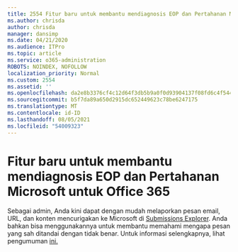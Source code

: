 ```yaml
---
title: 2554 Fitur baru untuk membantu mendiagnosis EOP dan Pertahanan Microsoft untuk Office 365
ms.author: chrisda
author: chrisda
manager: dansimp
ms.date: 04/21/2020
ms.audience: ITPro
ms.topic: article
ms.service: o365-administration
ROBOTS: NOINDEX, NOFOLLOW
localization_priority: Normal
ms.custom: 2554
ms.assetid: ''
ms.openlocfilehash: da2e8b3376cf4c12d64f3db5b9a0f0d93904137f08fd6c4f54468954cec3ceda
ms.sourcegitcommit: b5f7da89a650d2915dc652449623c78be6247175
ms.translationtype: MT
ms.contentlocale: id-ID
ms.lasthandoff: 08/05/2021
ms.locfileid: "54009323"
---
```

# <a name="new-feature-to-help-diagnose-eop-and-microsoft-defender-for-office-365"></a>Fitur baru untuk membantu mendiagnosis EOP dan Pertahanan Microsoft untuk Office 365

Sebagai admin, Anda kini dapat dengan mudah melaporkan pesan email, URL, dan konten mencurigakan ke Microsoft di [Submissions Explorer](https://protection.office.com/reportsubmission). Anda bahkan bisa menggunakannya untuk membantu memahami mengapa pesan yang sah ditandai dengan tidak benar. Untuk informasi selengkapnya, lihat pengumuman [ini.](https://techcommunity.microsoft.com/t5/Security-Privacy-and-Compliance/Empower-security-teams-to-easily-report-suspicious-emails-amp/ba-p/752622)
